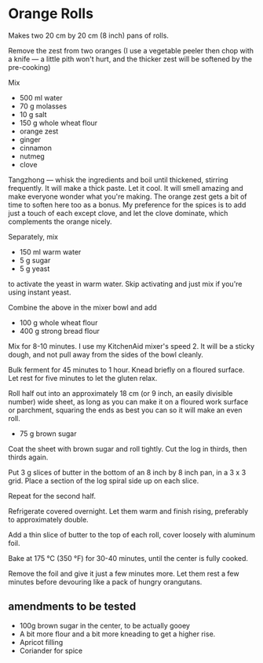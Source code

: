 # Orange Rolls

Makes two 20 cm by 20 cm (8 inch) pans of rolls.

Remove the zest from two oranges (I use a vegetable peeler then chop with a knife — a little pith won't hurt, and the thicker zest will be softened by the pre-cooking)
		
Mix

- 500 ml water
- 70 g molasses
- 10 g salt
- 150 g whole wheat flour
- orange zest 
- ginger
- cinnamon
- nutmeg
- clove

Tangzhong — whisk the ingredients and boil until thickened, stirring frequently. It will make a thick paste. Let it cool. It will smell amazing and make everyone wonder what you're making. The orange zest gets a bit of time to soften here too as a bonus. My preference for the spices is to add just a touch of each except clove, and let the clove dominate, which complements the orange nicely.

Separately, mix

- 150 ml warm water
- 5 g sugar
- 5 g yeast

to activate the yeast in warm water. Skip activating and just mix if you're using instant yeast.

Combine the above in the mixer bowl and add

- 100 g whole wheat flour
- 400 g strong bread flour

Mix for 8-10 minutes. I use my KitchenAid mixer's speed 2. It will be a sticky dough, and not pull away from the sides of the bowl cleanly. 

Bulk ferment for 45 minutes to 1 hour. Knead briefly on a floured surface. Let rest for five minutes to let the gluten relax.

Roll half out into an approximately 18 cm (or 9 inch, an easily divisible number) wide sheet, as long as you can make it on a floured work surface or parchment, squaring the ends as best you can so it will make an even roll.

- 75 g brown sugar

Coat the sheet with brown sugar and roll tightly. Cut the log in thirds, then thirds again. 

Put 3 g slices of butter in the bottom of an 8 inch by 8 inch pan, in a 3 x 3 grid. Place a section of the log spiral side up on each slice. 

Repeat for the second half.

Refrigerate covered overnight. Let them warm and finish rising, preferably to approximately double. 

Add a thin slice of butter to the top of each roll, cover loosely with aluminum foil. 

Bake at 175 °C (350 °F) for 30-40 minutes, until the center is fully cooked. 

Remove the foil and give it just a few minutes more. Let them rest a few minutes before devouring like a pack of hungry orangutans.

## amendments to be tested

- 100g brown sugar in the center, to be actually gooey
- A bit more flour and a bit more kneading to get a higher rise.
- Apricot filling
- Coriander for spice
